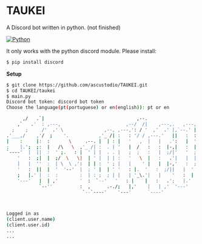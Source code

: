 
# TAUKEI 



A Discord bot written in python. (not finished)

[![Python](https://img.shields.io/badge/python-3.5.4-blue.svg)](https://www.python.org)

It only works with the python discord module. Please install:

```bash
$ pip install discord
```

**Setup**

```bash
$ git clone https://github.com/ascustodio/TAUKEI.git
$ cd TAUKEI/taukei
$ main.py
Discord bot token: discord bot token
Choose the language(pt(portuguese) or en(english)): pt or en

      ,/   .`|                                  ,--.
    ,`   .'  : ,---,                        ,--/  /|    ,---,.   ,---,
  ;    ;     /'  .' \               ,--, ,---,': / '  ,'  .' |,`--.' |
.'___,/    ,'/  ;    '.           ,'_ /| :   : '/ / ,---.'   ||   :  :
|    :     |:  :       \     .--. |  | : |   '   ,  |   |   .':   |  '
;    |.';  ;:  |   /\   \  ,'_ /| :  . | '   |  /   :   :  |-,|   :  |
`----'  |  ||  :  ' ;.   : |  ' | |  . . |   ;  ;   :   |  ;/|'   '  ;
    '   :  ;|  |  ;/  \   \|  | ' |  | | :   '   \  |   :   .'|   |  |
    |   |  ''  :  | \  \ ,':  | | :  ' ; |   |    ' |   |  |-,'   :  ;
    '   :  ||  |  '  '--'  |  ; ' |  | ' '   : |.  '   :  ;/||   |  '
    ;   |.' |  :  :        :  | : ;  ; | |   | '_\.'|   |    '   :  |
    '---'   |  | ,'        '  :  `--'   '   : |    |   :   .';   |.'
            `--''          :  ,      .-./;   |,'    |   | ,'  '---'
                            `--`----'    '---'      `----'



Logged in as
(client.user.name)
(client.user.id)
...
...
```

